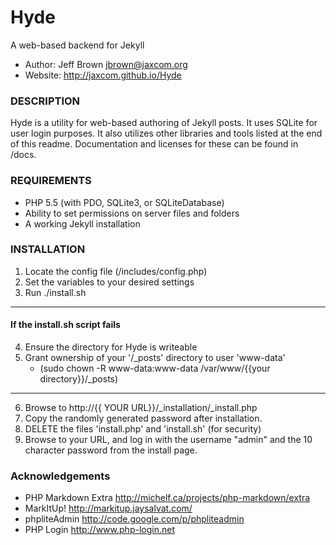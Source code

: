 Hyde
====
A web-based backend for Jekyll
- Author: Jeff Brown <jbrown@jaxcom.org>
- Website: http://jaxcom.github.io/Hyde

### DESCRIPTION
Hyde is a utility for web-based authoring of Jekyll posts. 
It uses SQLite for user login purposes.
It also utilizes other libraries and tools listed at the end of this readme.
Documentation and licenses for these can be found in /docs.

### REQUIREMENTS
- PHP 5.5 (with PDO, SQLite3, or SQLiteDatabase)
- Ability to set permissions on server files and folders
- A working Jekyll installation

### INSTALLATION
1.  Locate the config file (/includes/config.php)
2.  Set the variables to your desired settings
3.  Run ./install.sh

---

#### If the install.sh script fails
4.  Ensure the directory for Hyde is writeable
5.  Grant ownership of your '/_posts' directory to user 'www-data'
	* (sudo chown -R www-data:www-data /var/www/{{your directory}}/_posts)

---

6.  Browse to http://{{ YOUR URL}}/_installation/_install.php
7.  Copy the randomly generated password after installation.
8.  DELETE the files 'install.php' and 'install.sh' (for security)
9.  Browse to your URL, and log in with the username "admin" and the 10 character password from the install page.


### Acknowledgements
- PHP Markdown Extra <http://michelf.ca/projects/php-markdown/extra>
- MarkItUp! <http://markitup.jaysalvat.com/>
- phpliteAdmin <http://code.google.com/p/phpliteadmin>
- PHP Login <http://www.php-login.net>
